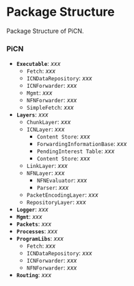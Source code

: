 # Package Structure

Package Structure of PiCN.

### PiCN

* **`Executable`**: *xxx*
  * `Fetch`: *xxx*
  * `ICNDataRepository`: *xxx*
  * `ICNForwarder`: *xxx*
  * `Mgmt`: *xxx*
  * `NFNForwarder`: *xxx*
  * `SimpleFetch`: *xxx*
* **`Layers`**: *xxx*
  * `ChunkLayer`: *xxx*
  * `ICNLayer`: *xxx*
      * `Content Store`: *xxx*
      * `ForwardingInformationBase`: *xxx*
      * `PendingInterest Table`: *xxx*
      * `Content Store`: *xxx*
  * `LinkLayer`: *xxx*
  * `NFNLayer`: *xxx*
    * `NFNEvaluator`: *xxx*
    * `Parser`: *xxx*
  * `PacketEncodingLayer`: *xxx*
  * `RepositoryLayer`: *xxx*
* **`Logger`**: *xxx*
* **`Mgmt`**: *xxx*
* **`Packets`**: *xxx*
* **`Processes`**: *xxx*
* **`ProgramLibs`**: *xxx*
  * `Fetch`: *xxx*
  * `ICNDataRepository`: *xxx*
  * `ICNForwarder`: *xxx*
  * `NFNForwarder`: *xxx*
* **`Routing`**: *xxx*